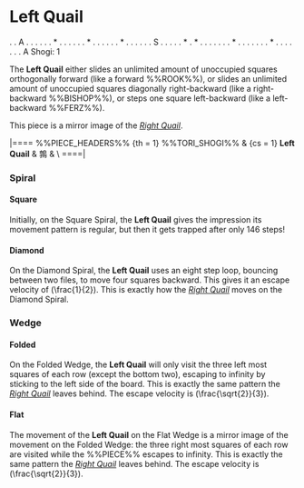 # Left Quail

<div class = "movement">
. . A . . . .
. . * . . . .
. . * . . . .
. . * . . . .
. . S . . . .
. * . * . . .
. . . . * . .
. . . . . * .
. . . . . . A
Shogi: 1
</div>

The **Left Quail** either slides an unlimited amount of unoccupied squares 
orthogonally forward (like a forward %%ROOK%%), or slides an unlimited
amount of unoccupied squares diagonally right-backward (like a 
right-backward %%BISHOP%%), or steps one square left-backward
(like a left-backward %%FERZ%%).

This piece is a mirror image of the [*Right Quail*](right_quail.html).

|====
%%PIECE_HEADERS%%
  {th = 1}  %%TORI_SHOGI%%
& {cs = 1}  **Left Quail** & &#x9d89;
&           \\
====|

### Spiral

#### Square

Initially, on the Square Spiral, the **Left Quail** gives the impression its
movement pattern is regular, but then it gets trapped after only 146 steps!

#### Diamond

On the Diamond Spiral, the **Left Quail** uses an eight step loop, bouncing
between two files, to move four squares backward. This gives it an
escape velocity of \(\frac{1}{2}\). This is exactly how the
[*Right Quail*](right_quail.html) moves on the Diamond Spiral.

### Wedge

#### Folded

On the Folded Wedge, the **Left Quail** will only visit the three
left most squares of each row (except the bottom two), escaping
to infinity by sticking to the left side of the board. This is
exactly the same pattern the [*Right Quail*](right_quail.html) leaves
behind. The escape velocity is \(\frac{\sqrt{2}}{3}\).

#### Flat

The movement of the **Left Quail** on the Flat Wedge is a mirror
image of the movement on the Folded Wedge: the three right most
squares of each row are visited while the %%PIECE%% escapes
to infinity. This is exactly the same pattern the
[*Right Quail*](right_quail.html) leaves behind.
The escape velocity is \(\frac{\sqrt{2}}{3}\).
